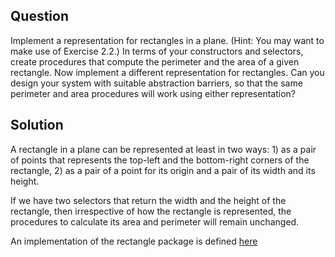 Question
--------
Implement a representation for rectangles in a plane. (Hint: You may want to
make use of Exercise 2.2.) In terms of your constructors and selectors, create
procedures that compute the perimeter and the area of a given rectangle. Now
implement a different representation for rectangles. Can you design your system
with suitable abstraction barriers, so that the same perimeter and area
procedures will work using either representation?

Solution
--------
A rectangle in a plane can be represented at least in two ways: 1) as a pair of
points that represents the top-left and the bottom-right corners of the
rectangle, 2) as a pair of a point for its origin and a pair of its width and
its height.

If we have two selectors that return the width and the height of the rectangle,
then irrespective of how the rectangle is represented, the procedures to
calculate its area and perimeter will remain unchanged.

An implementation of the rectangle package is defined [here](rectangle.scm)
